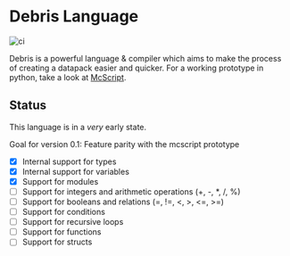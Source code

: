 # Debris Language
![ci](https://github.com/Inky-developer/debris/workflows/ci/badge.svg)

Debris is a powerful language & compiler which aims to make the process of creating a datapack easier and quicker.
For a working prototype in python, take a look at [McScript](https://github.com/Inky-developer/mcscript).

## Status
This language is in a *very* early state. 

Goal for version 0.1: Feature parity with the mcscript prototype
  - [x] Internal support for types
  - [x] Internal support for variables
  - [x] Support for modules
  - [ ] Support for integers and arithmetic operations (+, -, *, /, %)
  - [ ] Support for booleans and relations (=, !=, <, >, <=, >=)
  - [ ] Support for conditions
  - [ ] Support for recursive loops
  - [ ] Support for functions
  - [ ] Support for structs
